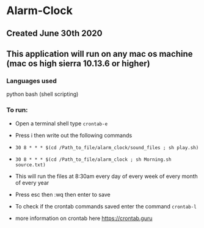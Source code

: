 # Alarm-Clock
## Created June 30th 2020
## This application will run on any mac os machine (mac os high sierra 10.13.6 or higher)


### Languages used

python
bash (shell scripting)


### To run: 

* Open a terminal shell type `crontab-e`
* Press i then write out the following commands
* `30 8 * * * $(cd /Path_to_file/alarm_clock/sound_files ; sh play.sh)`
* `30 8 * * * $(cd /Path_to_file/alarm_clock ; sh Morning.sh source.txt)`
* This will run the files at 8:30am every day of every week of every month of every year
* Press esc then :wq then enter to save

* To check if the crontab commands saved enter the command `crontab-l`

* more information on crontab here https://crontab.guru
